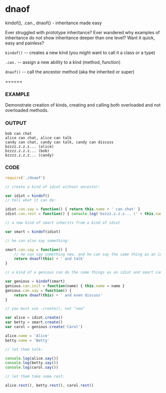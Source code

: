 dnaof
======

kindof(), .can., dnaof() - inheritance made easy

Ever struggled with prototype inheritance? Ever wandered why examples of inheritance do not show inheritance deeper than one level? Want it quick, easy and painless?

`kindof()` -- creates a new kind (you might want to call it a class or a type)

`.can.` -- assign a new ability to a kind (method, function)

`dnaof()` -- call the ancestor method (aka the inherited or super)

======

### EXAMPLE

Demonstrate creation of kinds, creating and calling both overloaded and not overloaded methods.

### OUTPUT

```text
bob can chat
alice can chat, alice can talk
candy can chat, candy can talk, candy can discuss
bzzzz.z.z.z... (alice)
bzzzz.z.z.z... (bob)
bzzzz.z.z.z... (candy)
```

### CODE

```javascript
require('./dnaof')

// create a kind of idiot without ancestor:

var idiot = kindof()
// tell what it can do:

idiot.can.say = function() { return this.name + ' can chat' }
idiot.can.rest = function() { console.log('bzzzz.z.z.z... (' + this.name + ')') }

// a new kind of smart inherits from a kind of idiot

var smart = kindof(idiot)

// he can also say something:

smart.can.say = function() {
	// he can say something new, and he can say the same thing as an idiot can:
	return dnaof(this) + ' and talk'
}

// a kind of a genious can do the same things as an idiot and smart can, and even more:

var genious = kindof(smart)
genious.can.init = function(name) { this.name = name }
genious.can.say = function() {
	return dnaof(this) + ' and even discuss'
}

// you must use .create(), not "new"

var alice = idiot.create()
var betty = smart.create()
var carol = genious.create('Carol')

alice.name = 'Alice'
betty.name = 'Betty'

// let them talk:

console.log(alice.say())
console.log(betty.say())
console.log(carol.say())

// let them take some rest:

alice.rest(), betty.rest(), carol.rest()

```
